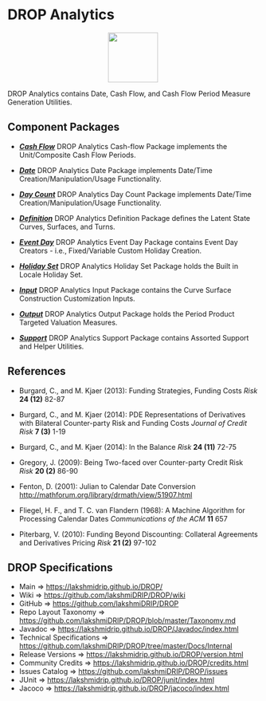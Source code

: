 # DROP Analytics

<p align="center"><img src="https://github.com/lakshmiDRIP/DROP/blob/master/DRIP_Logo.gif?raw=true" width="100"></p>

DROP Analytics contains Date, Cash Flow, and Cash Flow Period Measure Generation Utilities.


## Component Packages

 * [***Cash Flow***](https://github.com/lakshmiDRIP/DROP/tree/master/src/main/java/org/drip/analytics/cashflow)
DROP Analytics Cash-flow Package implements the Unit/Composite Cash Flow Periods.

 * [***Date***](https://github.com/lakshmiDRIP/DROP/tree/master/src/main/java/org/drip/analytics/date)
DROP Analytics Date Package implements Date/Time Creation/Manipulation/Usage Functionality.

 * [***Day Count***](https://github.com/lakshmiDRIP/DROP/tree/master/src/main/java/org/drip/analytics/daycount)
DROP Analytics Day Count Package implements Date/Time Creation/Manipulation/Usage Functionality.

 * [***Definition***](https://github.com/lakshmiDRIP/DROP/tree/master/src/main/java/org/drip/analytics/definition)
DROP Analytics Definition Package defines the Latent State Curves, Surfaces, and Turns.

 * [***Event Day***](https://github.com/lakshmiDRIP/DROP/tree/master/src/main/java/org/drip/analytics/eventday)
DROP Analytics Event Day Package contains Event Day Creators - i.e., Fixed/Variable Custom Holiday Creation.

 * [***Holiday Set***](https://github.com/lakshmiDRIP/DROP/tree/master/src/main/java/org/drip/analytics/holset)
DROP Analytics Holiday Set Package holds the Built in Locale Holiday Set.

 * [***Input***](https://github.com/lakshmiDRIP/DROP/tree/master/src/main/java/org/drip/analytics/input)
DROP Analytics Input Package contains the Curve Surface Construction Customization Inputs.

 * [***Output***](https://github.com/lakshmiDRIP/DROP/tree/master/src/main/java/org/drip/analytics/output)
DROP Analytics Output Package holds the Period Product Targeted Valuation Measures.

 * [***Support***](https://github.com/lakshmiDRIP/DROP/tree/master/src/main/java/org/drip/analytics/support)
DROP Analytics Support Package contains Assorted Support and Helper Utilities.


## References

 * Burgard, C., and M. Kjaer (2013): Funding Strategies, Funding Costs <i>Risk</i> <b>24 (12)</b> 82-87
 
 * Burgard, C., and M. Kjaer (2014): PDE Representations of Derivatives with Bilateral Counter-party Risk and
 	Funding Costs <i>Journal of Credit Risk</i> <b>7 (3)</b> 1-19

 * Burgard, C., and M. Kjaer (2014): In the Balance <i>Risk</i> <b>24 (11)</b> 72-75

 * Gregory, J. (2009): Being Two-faced over Counter-party Credit Risk <i>Risk</i> <b>20 (2)</b> 86-90

 * Fenton, D. (2001): Julian to Calendar Date Conversion http://mathforum.org/library/drmath/view/51907.html

 * Fliegel, H. F., and T. C. van Flandern (1968): A Machine Algorithm for Processing Calendar Dates
 	<i>Communications of the ACM</i> <b>11</b> 657

 * Piterbarg, V. (2010): Funding Beyond Discounting: Collateral Agreements and Derivatives Pricing
 	<i>Risk</i> <b>21 (2)</b> 97-102


## DROP Specifications

 * Main                     => https://lakshmidrip.github.io/DROP/
 * Wiki                     => https://github.com/lakshmiDRIP/DROP/wiki
 * GitHub                   => https://github.com/lakshmiDRIP/DROP
 * Repo Layout Taxonomy     => https://github.com/lakshmiDRIP/DROP/blob/master/Taxonomy.md
 * Javadoc                  => https://lakshmidrip.github.io/DROP/Javadoc/index.html
 * Technical Specifications => https://github.com/lakshmiDRIP/DROP/tree/master/Docs/Internal
 * Release Versions         => https://lakshmidrip.github.io/DROP/version.html
 * Community Credits        => https://lakshmidrip.github.io/DROP/credits.html
 * Issues Catalog           => https://github.com/lakshmiDRIP/DROP/issues
 * JUnit                    => https://lakshmidrip.github.io/DROP/junit/index.html
 * Jacoco                   => https://lakshmidrip.github.io/DROP/jacoco/index.html
